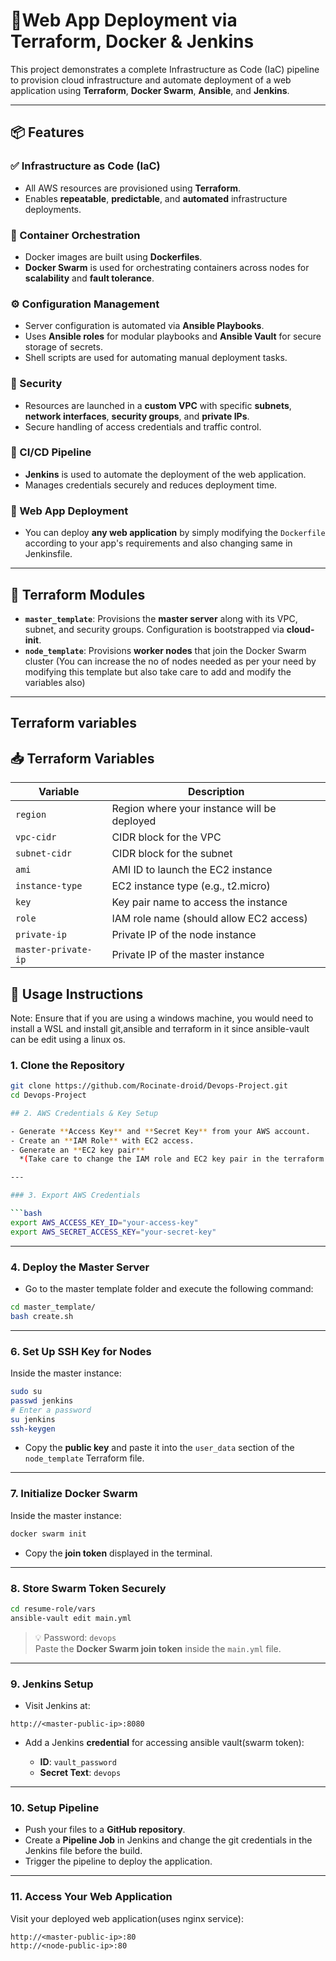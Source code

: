 # 🚀Web App Deployment via Terraform, Docker & Jenkins

This project demonstrates a complete Infrastructure as Code (IaC) pipeline to provision cloud infrastructure and automate deployment of a web application using **Terraform**, **Docker Swarm**, **Ansible**, and **Jenkins**.

---

## 📦 Features

### ✅ Infrastructure as Code (IaC)
- All AWS resources are provisioned using **Terraform**.
- Enables **repeatable**, **predictable**, and **automated** infrastructure deployments.

### 🐳 Container Orchestration
- Docker images are built using **Dockerfiles**.
- **Docker Swarm** is used for orchestrating containers across nodes for **scalability** and **fault tolerance**.

### ⚙️ Configuration Management
- Server configuration is automated via **Ansible Playbooks**.
- Uses **Ansible roles** for modular playbooks and **Ansible Vault** for secure storage of secrets.
- Shell scripts are used for automating manual deployment tasks.

### 🔐 Security
- Resources are launched in a **custom VPC** with specific **subnets**, **network interfaces**, **security groups**, and **private IPs**.
- Secure handling of access credentials and traffic control.

### 🔄 CI/CD Pipeline
- **Jenkins** is used to automate the deployment of the web application.
- Manages credentials securely and reduces deployment time.

### 🔧 Web App Deployment
- You can deploy **any web application** by simply modifying the `Dockerfile` according to your app's requirements and also changing same in Jenkinsfile.

---

## 📁 Terraform Modules

- **`master_template`**: Provisions the **master server** along with its VPC, subnet, and security groups. Configuration is bootstrapped via **cloud-init**.
- **`node_template`**: Provisions **worker nodes** that join the Docker Swarm cluster (You can increase the no of nodes needed as per your need by modifying this template but also take care to add and modify the variables also)

---
## Terraform variables

## 📥 Terraform Variables

| Variable            | Description                                     |
|---------------------|-------------------------------------------------|
| `region`            | Region where your instance will be deployed     |
| `vpc-cidr`          | CIDR block for the VPC                          |
| `subnet-cidr`       | CIDR block for the subnet                       |
| `ami`               | AMI ID to launch the EC2 instance               |
| `instance-type`     | EC2 instance type (e.g., t2.micro)              |
| `key`               | Key pair name to access the instance            |
| `role`              | IAM role name (should allow EC2 access)         |
| `private-ip`        | Private IP of the node instance                 |
| `master-private-ip` | Private IP of the master instance               |

## 🚀 Usage Instructions

Note: Ensure that if you are using a windows machine, you would need to install a WSL and install git,ansible and terraform in it since ansible-vault can be edit using a linux os.

### 1. Clone the Repository

```bash
git clone https://github.com/Rocinate-droid/Devops-Project.git
cd Devops-Project

## 2. AWS Credentials & Key Setup

- Generate **Access Key** and **Secret Key** from your AWS account.
- Create an **IAM Role** with EC2 access.
- Generate an **EC2 key pair**  
  *(Take care to change the IAM role and EC2 key pair in the terraform variables.)*

---

### 3. Export AWS Credentials

```bash
export AWS_ACCESS_KEY_ID="your-access-key"
export AWS_SECRET_ACCESS_KEY="your-secret-key"
```

---

### 4. Deploy the Master Server

- Go to the master template folder and execute the following command:
```bash
cd master_template/
bash create.sh
```

---

### 6. Set Up SSH Key for Nodes

Inside the master instance:

```bash
sudo su
passwd jenkins
# Enter a password
su jenkins
ssh-keygen
```

- Copy the **public key** and paste it into the `user_data` section of the `node_template` Terraform file.

---

### 7. Initialize Docker Swarm

Inside the master instance:

```bash
docker swarm init
```

- Copy the **join token** displayed in the terminal.

---

### 8. Store Swarm Token Securely

```bash
cd resume-role/vars
ansible-vault edit main.yml
```

> 💡 Password: `devops`  
> Paste the **Docker Swarm join token** inside the `main.yml` file.

---

### 9. Jenkins Setup

- Visit Jenkins at:

```
http://<master-public-ip>:8080
```

- Add a Jenkins **credential** for accessing ansible vault(swarm token):

  - **ID**: `vault_password`  
  - **Secret Text**: `devops`

---

### 10. Setup Pipeline

- Push your files to a **GitHub repository**.
- Create a **Pipeline Job** in Jenkins and change the git credentials in the Jenkins file before the build.
- Trigger the pipeline to deploy the application.

---

### 11. Access Your Web Application

Visit your deployed web application(uses nginx service):

```
http://<master-public-ip>:80
http://<node-public-ip>:80
```
